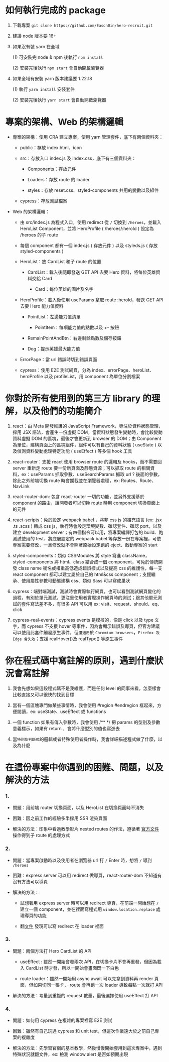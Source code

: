 # 如何執行完成的 package

1. 下載專案 `git clone https://github.com/Eason0in/hero-recruit.git`
2. 建議 node 版本要 16+
3. 如果沒有裝 yarn 在全域

   (1) 可安裝完 node & npm 後執行 `npm install`

   (2) 安裝完後執行 `npm start` 會自動開啟瀏覽器

4. 如果全域有安裝 yarn 版本建議要 1.22.18

   (1) 執行 `yarn install` 安裝套件

   (2) 安裝完後執行 `yarn start` 會自動開啟瀏覽器

# 專案的架構、Web 的架構邏輯

- 專案的架構：使用 CRA 建立專案，使用 yarn 管理套件，底下有兩個資料夾：

  - public：存放 index.html、icon

  - src：存放入口 index.js 及 index.css，底下有三個資料夾：

    - Components：存放元件

    - Loaders：存放 route 的 loader

    - styles：存放 reset.css、styled-components 共用的變數以及組件

  - cypress：存放測試檔案

- Web 的架構邏輯：

  - 由 src/index.js 為程式入口，使用 redirect 從 `/` 切換到 `/heroes`，並載入 HeroList Component，並將 HeroProfile ( /heroes/:heroId ) 設定為 /heroes 的子 route

  - 每個 component 都有一個 index.js ( 存放元件 ) 以及 styleds.js ( 存放 styled-components )

  - HeroList：放 CardList 和子 route 的位置

    - CardList：載入後隨即發送 GET API 去要 Hero 資料，將每位英雄資料交給 Card

      - Card：每位英雄的圖片及名字

  - HeroProfile：載入後使用 useParams 拿取 route :heroId，發送 GET API 去要 Hero 能力值資料

    - PointList：左邊能力值清單

      - PointItem：每項能力值的點數以及 +- 按鈕

    - RemainPointAndBtn：右邊剩餘點數及儲存按鈕

    - Dog：提示英雄最大能力值

  - ErrorPage：當 url 錯誤時切到錯誤頁面

  - cypress：使用 E2E 測試網頁，分為 index、errorPage、heroList、heroProfile 以及 profileList，用 component 為單位分割檔案

# 你對於所有使用到的第三方 library 的理解，以及他們的功能簡介

1. react：由 Meta 開發維護的 JavaScript Framework，專注於資料狀態管理，採用 JSX 語法，會產生一份虛擬 DOM，當資料狀態發生變動時，會比較變動資料虛擬 DOM 的區塊，最後才會更新到 browser 的 DOM；由 Component 為單位，建構頁面上的區塊組件，組件可以有自己的資料狀態 ( useState ) 以及偵測資料變動處理特定功能 ( useEffect ) 等多個 hook 工具

2. react-router：支援 react 使用 browser route 的邏輯及 hooks，而不需要回 server 重新走 route 要一份新頁面及靜態資源；可以抓取 route 的相關資料，ex：useParams 抓取參數、useSearchParams 抓取 url ? 後面的參數，除此之外前端切換 route 時會攔截並在瀏覽器處理，ex: Routes、Route、NavLink

3. react-router-dom: 包含 react-router 一切的功能，並另外支援基於 component 的路由，讓開發者可以切換 route 時用 component 切換頁面上的元件

4. react-scripts：免於設定 webpack babel ，將非 css js 的擴充語言 (ex: .jsx .ts .scss ) 轉成 css js，執行時會設定環境變數、確認套件、確認 port，以及建立 development server；有四個指令可以用，將專案編譯打包的 build、跑測試使用的 test、將底層設定的 webpack babel 等存放一份在專案裡，可依專案需要修改，一旦修改就不會照著原始設定跑的 eject、啟動專案的 start

5. styled-components：類似 CSSModules 將 style 寫進 className，styled-components 將 html、class 結合成一個 component，可免於傳統開發 class name 衝名或權重高低造成錯誤樣式以及提高 css 的維護性，每一支 react component 都可以建立屬於自己的 html&css component；支援繼承、使用屬性參數可動態建構 css、類似 Sass 可以寫成巢狀

6. cypress：端對端測試，測試時會實際執行網頁，也可以看到測試網頁變化的過程，有別於單元測試，更注重使用者實際操作網頁時的測試；跟其他單元測試的套件寫法差不多，有很多 API 可以用 ex: visit、request、should、eq、click

7. cypress-real-events：cypress events 是模擬的，像是 click 以及 type 文字，而 cypress 不支援 hover 等事件，因為會顯示錯誤及導頁，但官方建議可以使用此套件觸發原生事件，但`僅適用`於 `Chromium browsers`，`Firefox 及 Edge 會失效`；支援 realHover()及 realType() 等原生事件

# 你在程式碼中寫註解的原則，遇到什麼狀況會寫註解

1. 我會先想如果這段程式碼不是我維護，而是任何 level 的同事來看，怎麼樣會比較直接又可以很快的找到目標

2. 當有一個區塊專門做某些事情時，我會使用 #region #endregion 框起來，方便閱讀，ex: useState、useEffect 或 functions

3. 一個 function 如果有傳入參數時，我會使用 /\*\* \*/ 把 params 的型別及參數意義標示，如果有 return ，會將什麼型別的值也寫進去

4. 當`特別及判斷式`的邏輯或者特殊使用者操作時，我會詳細描述程式做了什麼，以及為什麼

# 在這份專案中你遇到的困難、問題，以及解決的方法

### 1.

- 問題：用前端 router 切換頁面，以及 HeroList 在切換頁面時不消失

- 困難：因之前工作的經驗多半採用 SSR 渲染頁面

- 解決的方法：印象中看過教學影片 nested routes 的作法，遵循著 [官方文件](https://reactrouter.com/en/main/start/tutorial#nested-routes) 操作得到子 route 的處理方式

### 2.

- 問題：當專案啟動時以及使用者在瀏覽器 url 打 `/` Enter 時，想將 `/` 導到 `/heroes`

- 困難：express server 可以用 redirect 做導頁，react-router-dom 不知道有沒有方法可以導頁

- 解決的方法：

  - 試想著用 express server 時可以用 redirect 導頁，在前端一開始想在 `/` 建立一個 component，並在裡面寫程式用 `window.location.replace` 處理導頁的功能

  - 翻[文件](https://reactrouter.com/en/main/fetch/redirect) 發現可以寫 redirect 在 loader 裡面

### 3.

- 問題：兩個方法打 Hero CardList 的 API

  - useEffect : 雖然一開始會發兩次 API，在切換卡片不會再重發，但因為載入 CardList 時才發，所以一開始會畫面閃一下白色

  - route loader：雖然一開始用 async await 可以先拿到資料再 render 頁面，但如果切同一張卡， route 會再跑一次 loader 導致每點一次就打 API

- 解決的方法：考量到重複的 request 數量，最後選擇使用 useEffect 打 API

### 4.

- 問題：如何用 cypress 在複雜的專案裡寫 E2E 測試

- 困難：雖然有自己玩過 cypress 和 unit test，但這次作業遠大於之前自己專案的複雜度

- 解決的方法：先學習官網的基本教學，然後慢慢開始套用到這次專案中，遇到特殊狀況就翻文件，ex: 檢測 window alert 是否如預期出現
